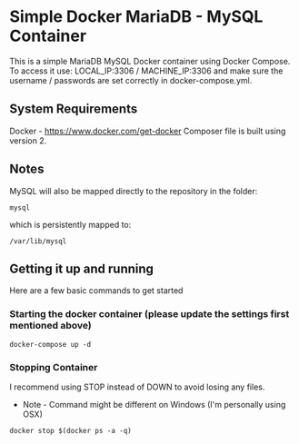 # Simple Docker MariaDB - MySQL Container

This is a simple MariaDB MySQL Docker container using Docker Compose.
To access it use: LOCAL_IP:3306 / MACHINE_IP:3306 and make sure the username / passwords are set correctly in docker-compose.yml.

## System Requirements
Docker - https://www.docker.com/get-docker
Composer file is built using version 2.

## Notes
MySQL will also be mapped directly to the repository in the folder:

```
mysql
```

which is persistently mapped to:

```
/var/lib/mysql
```

## Getting it up and running
Here are a few basic commands to get started

### Starting the docker container (please update the settings first mentioned above)
```
docker-compose up -d
```

### Stopping Container
I recommend using STOP instead of DOWN to avoid losing any files.

* Note - Command might be different on Windows (I'm personally using OSX)
```
docker stop $(docker ps -a -q)
```
